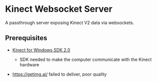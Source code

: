 # Kinect Websocket Server

A passthrough server exposing Kinect V2 data via websockets.

## Prerequisites

* [Kinect for Windows SDK 2.0](https://www.microsoft.com/en-us/download/details.aspx?id=44561)
    * SDK needed to make the computer communicate with the Kinect hardware


* https://getimg.ai/ failed to deliver, poor quality